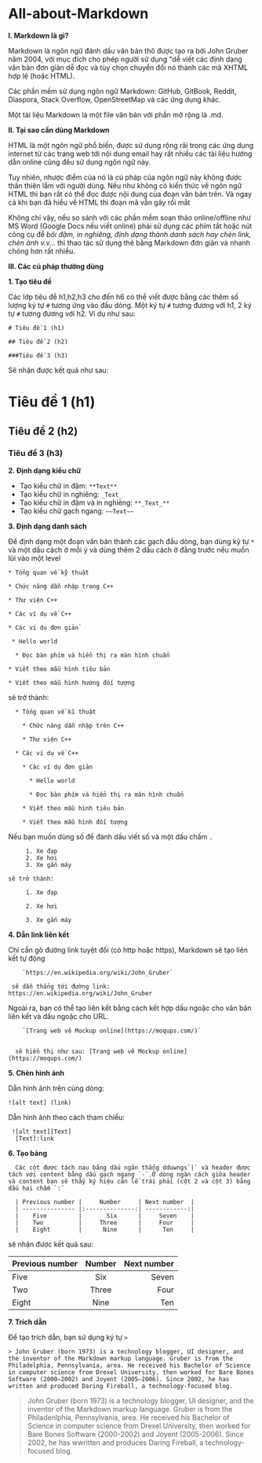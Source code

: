 # All-about-Markdown
**I. Markdown là gì?**

  Markdown là ngôn ngữ đánh dấu văn bản thô được tạo ra bởi John Gruber năm 2004, với mục đích cho phép người sử dụng "dễ viết các định dạng văn bản đơn giản dễ đọc và tùy chọn chuyển đổi nó thành các mã XHTML hợp lệ (hoặc HTML). 

  Các phần mềm sử dụng ngôn ngữ Markdown: GitHub, GitBook, Reddit, Diaspora, Stack Overflow, OpenStreetMap và các ứng dụng khác. 

  Một tài liệu Markdown là một file văn bản với phần mở rộng là .md.

**II. Tại sao cần dùng Markdown**
  
  HTML là một ngôn ngữ phổ biến, được sử dụng rộng rãi trong các ứng dụng internet từ các trang web tới nội dung email hay rất nhiều các tài liệu hướng dẫn online cũng đều sử dụng ngôn ngữ này. 
  
  Tuy nhiên, nhược điểm của nó là cú pháp của ngôn ngữ này không được thân thiện lắm với người dùng. Nếu như không có kiến thức về ngôn ngữ HTML thì bạn rất có thể đọc được nội dung của đoạn văn bản trên. Và ngay cả khi bạn đã hiểu về HTML thì đoạn mã vẫn gây rối mắt
  
 Không chỉ vậy, nếu so sánh với các phần mềm soạn thảo online/offline như MS Word (Google Docs nếu viết online) phải sử dụng các phím tắt hoặc nút công cụ để _bôi đậm, in nghiêng, định dạng thành danh sách hay chèn link, chèn ảnh v.v..._ thì thao tác sử dụng thẻ bằng Markdown đơn giản và nhanh chóng hơn rất nhiều.

**III. Các cú pháp thường dùng**
 
 **1. Tạo tiêu đề**
    
   Các lớp tiêu đề h1,h2,h3 cho đến h6 có thể viết được bằng các thêm số lượng ký tự `#` tương ứng vào đầu dòng. Một ký tự `#` tương đương với h1, 2 ký tự `#` tương đương với h2. Ví dụ như sau:
   
  `# Tiêu đề 1 (h1)`
  
  `## Tiêu đề 2 (h2)`
  
  `###Tiêu đề 3 (h3)`
  
  Sẽ nhận được kết quả như sau:
  
  # Tiêu đề 1 (h1)
  
  ## Tiêu đề 2 (h2)
  
  ### Tiêu đề 3 (h3)
  
  **2. Định dạng kiểu chữ**
  
  - Tạo kiểu chữ in đậm: `**Text**`
  - Tạo kiểu chữ in nghiêng: `_Text_`
  - Tạo kiểu chữ in đậm và in nghiêng: `**_Text_**`
  - Tạo kiểu chữ gạch ngang: `~~Text~~`
  
  **3. Định dạng danh sách**
  
  Để định dạng một đoạn văn bản thành các gạch đầu dòng, bạn dùng kỹ tự `*` và một dấu cách ở mỗi ý và dùng thêm 2 dấu cách ở đằng trước nếu muốn lùi vào một level
  
  `* Tổng quan về kỹ thuật`
  
    * Chức năng dẫn nhập trong C++
    
    * Thư viện C++
    
  `* Các ví dụ về C++`
  
    * Các ví dụ đơn giản`
    
     * Hello world
      
      * Đọc bàn phím và hiển thị ra màn hình chuẩn
      
    * Viết theo mẫu hình tiêu bản
    
    * Viết theo mẫu hình hướng đối tượng
  
 sẽ trở thành:
 
  
      * Tổng quan về kĩ thuật
      
        * Chức năng dẫn nhập trên C++
        
        * Thư viện C++
        
      * Các ví dụ về C++
      
        * Các ví dụ đơn giản
      
          * Hello world
        
          * Đọc bàn phím và hiển thị ra màn hình chuẩn
      
        * Viết theo mẫu hình tiêu bản
      
        * Viết theo mẫu hình đối tượng
        
        
  Nếu bạn muốn dùng số để đánh dấu viết số và một dấu chấm `.`
   
         1. Xe đạp
         2. Xe hơi
         3. Xe gắn máy
    
    sẽ trở thành: 
         
         1. Xe đạp
         
         2. Xe hơi
         
         3. Xe gắn máy
       
  **4. Dẫn link liên kết**
  
   Chỉ cần gõ đường link tuyệt đối (có http hoặc https), Markdown sẽ tạo liên kết tự động
   
        `https://en.wikipedia.org/wiki/John_Gruber`
   
     sẽ dẫn thẳng tới đường link: https://en.wikipedia.org/wiki/John_Gruber
   
   Ngoài ra, bạn có thể tạo liên kết bằng cách kết hợp dấu ngoặc cho văn bản liên kết và dấu ngoặc cho URL.
   
        `[Trang web vẽ Mockup online](https://moqups.com/)`
        
        
      sẽ hiển thị như sau: [Trang web vẽ Mockup online](https://moqups.com/)
     
   **5. Chèn hình ảnh**
   
   Dẫn hình ảnh trên cùng dòng:
   
    ![alt text] (link)
   
   Dẫn hình ảnh theo cách tham chiếu:
   
     ![alt text][Text]
      [Text]:link
     
  **6. Tạo bảng**
     
      Các cột được tách nau bằng dấu ngăn thẳng dduwngs`|` và header được tách với content bằng dấu gạch ngang `-`.Ở dòng ngăn cách giữa header và content bạn sẽ thấy ký hiệu căn lề trái phải (cột 2 và cột 3) bằng dấu hai chấm `:`
     
      | Previous number |     Number     | Next number  |
      | --------------- |:--------------:| ------------:|
      |    Five         |       Six      |     Seven    |
      |    Two          |     Three      |     Four     |
      |    Eight        |      Nine      |      Ten     |
      
sẽ nhận được kết quả sau:      
      
| Previous number |     Number     | Next number  |
| --------------- |:--------------:| ------------:|
|    Five         |       Six      |     Seven    |
|    Two          |     Three      |     Four     |
|    Eight        |      Nine      |      Ten     |

**7. Trích dẫn**
 
  Để tạo trích dẫn, bạn sử dụng ký tự `>`
  
`> John Gruber (born 1973) is a technology blogger, UI designer, and the inventor of the Markdown markup language. Gruber is from the Philadelphia, Pennsylvania, area. He received his Bachelor of Science in computer science from Drexel University, then worked for Bare Bones Software (2000–2002) and Joyent (2005–2006). Since 2002, he has written and produced Daring Fireball, a technology-focused blog.`

> John Gruber (born 1973) is a technology blogger, UI designer, and the inventor of the Markdown markup language. Gruber is from the Philadenlphia, Pennsylvania, area. He received his Bachelor of Science in computer science from Drexel University, then worked for Bare Bones Software (2000-2002) and Joyent (2005-2006). Since 2002, he has wwritten and produces Daring Fireball, a technology-focused blog.

  
  
      
   
   
   
